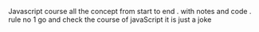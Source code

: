 Javascript course all the concept from start to end .
with notes and code .
rule no 1 go and check the course of javaScript it is just a joke
